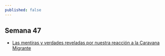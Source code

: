 ```yaml
---
published: false
---
```

## Semana 47


- [Las mentiras y verdades reveladas por nuestra reacción a la Caravana Migrante](https://www.huffingtonpost.com.mx/alberto-hernandez-armendariz/las-mentiras-y-verdades-reveladas-por-nuestra-reaccion-a-la-caravana-migrante_a_23588531/)
